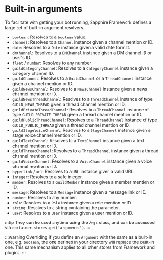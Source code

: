 # Built-in arguments

To facilitate with getting your bot running, Sapphire Framework defines a large set of built-in argument resolvers.

- `boolean`: Resolves to a `boolean` value.
- `channel`: Resolves to a `Channel` instance given a channel mention or ID.
- `date`: Resolves to a `Date` instance given a valid date format.
- `dmChannel`: Resolves to a `DMChannel` instance given a DM channel ID or user's ID.
- `float` / `number`: Resolves to any number.
- `guildCategoryChannel`: Resolves to a `CategoryChannel` instance given a category channel ID.
- `guildChannel`: Resolves to a `GuildChannel` or a `ThreadChannel` instance given a channel mention or ID.
- `guildNewsChannel`: Resolves to a `NewsChannel` instance given a news channel mention or ID.
- `guildNewsThreadChannel`: Resolves to a `ThreadChannel` instance of type `GUILD_NEWS_THREAD` given a thread channel mention or ID.
- `guildPrivateThreadChannel`: Resolves to a `ThreadChannel` instance of type `GUILD_PRIVATE_THREAD` given a thread channel mention or ID.
- `guildPublicThreadChannel`: Resolves to a `ThreadChannel` instance of type `GUILD_PUBLIC_THREAD` given a thread channel mention or ID.
- `guildStageVoiceChannel`: Resolves to a `StageChannel` instance given a stage voice channel mention or ID.
- `guildTextChannel`: Resolves to a `TextChannel` instance given a text channel mention or ID.
- `guildThreadChannel`: Resolves to a `ThreadChannel` instance given a thread channel mention or ID.
- `guildVoiceChannel`: Resolves to a `VoiceChannel` instance given a voice channel mention or ID.
- `hyperlink` / `url`: Resolves to a `URL` instance given a valid URL.
- `integer`: Resolves to a safe integer.
- `member`: Resolves to a `GuildMember` instance given a member mention or ID.
- `message`: Resolves to a `Message` instance given a message link or ID.
- `number`: Resolves to any number.
- `role`: Resolves to a `Role` instance given a role mention or ID.
- `string`: Resolves to a string containing the parameter.
- `user`: Resolves to a `User` instance given a user mention or ID.

:::tip
They can be used anytime using the `Args` class, and can be accessed via `container.stores.get('arguments')`.
:::

:::warning Overriding
If you define an `Argument` with the same as a built-in one, e.g. `boolean`, the one defined in your directory will replace the built-in one. This same mechanism applies to all other stores from Framework and plugins.
:::
